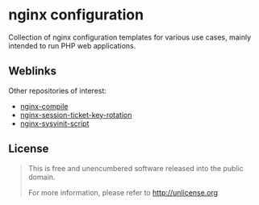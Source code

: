 # nginx configuration
Collection of nginx configuration templates for various use cases, mainly
intended to run PHP web applications.

## Weblinks
Other repositories of interest:

- [nginx-compile](https://github.com/Fleshgrinder/nginx-compile)
- [nginx-session-ticket-key-rotation](https://github.com/Fleshgrinder/nginx-session-ticket-key-rotation)
- [nginx-sysvinit-script](https://github.com/Fleshgrinder/nginx-sysvinit-script)

## License
> This is free and unencumbered software released into the public domain.
>
> For more information, please refer to <http://unlicense.org>
